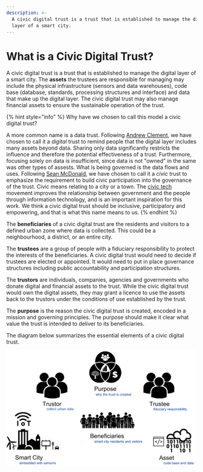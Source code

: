 ```yaml
---
description: >-
  A civic digital trust is a trust that is established to manage the digital
  layer of a smart city.
---
```


# What is a Civic Digital Trust?

A civic digital trust is a trust that is established to manage the digital layer of a smart city. The **assets** the trustees are responsible for managing may include the physical infrastructure \(sensors and data warehouses\), code base \(database, standards, processing structures and interface\) and data that make up the digital layer. The civic digital trust may also manage financial assets to ensure the sustainable operation of the trust. 

{% hint style="info" %}
Why have we chosen to call this model a civic digital trust? 

A more common name is a data trust. Following [Andrew Clement](https://www.thestar.com/opinion/contributors/2018/01/12/sidewalk-labs-toronto-waterfront-tech-hub-must-respect-privacy-democracy.html), we have chosen to call it a _digital_ trust to remind people that the digital layer includes many assets beyond data. Sharing only data significantly restricts the influence and therefore the potential effectiveness of a trust. Furthermore, focusing solely on data is insufficient, since data is not "owned" in the same was other types of assests. What is being governed is the data flows and uses. Following [Sean McDonald](https://medium.com/@McDapper/toward-a-civic-trust-e3265768dfe6), we have chosen to call it a _civic_ trust to emphasize the requirement to build civic participation into the governance of the trust. Civic means relating to a city or a town. The [civic tech](https://en.wikipedia.org/wiki/Civic_technology) movement improves the relationship between government and the people through information technology, and is an important inspiration for this work. We think a civic digital trust should be inclusive, participatory and empowering, and that is what this name means to us.
{% endhint %}

The **beneficiaries** of a civic digital trust are the residents and visitors to a defined urban zone where data is collected. This could be a neighbourhood, a district, or an entire city. 

The **trustees** are a group of people with a fiduciary responsibility to protect the interests of the beneficiaries. A civic digital trust would need to decide if trustees are elected or appointed. It would need to put in place governance structures including public accountability and participation structures.

The **trustors** are individuals, companies, agencies and governments who donate digital and financial assets to the trust. While the civic digital trust would own the digital assets, they may grant a licence to use the assets back to the trustors under the conditions of use established by the trust.

The **purpose** is the reason the civic digital trust is created, encoded in a mission and governing principles. The purpose should make it clear what value the trust is intended to deliver to its beneficiaries.  

The diagram below summarizes the essential elements of a civic digital trust.

![Essential elements of a civic digital trust.](../.gitbook/assets/data-trust-visualization%20%281%29.png)

